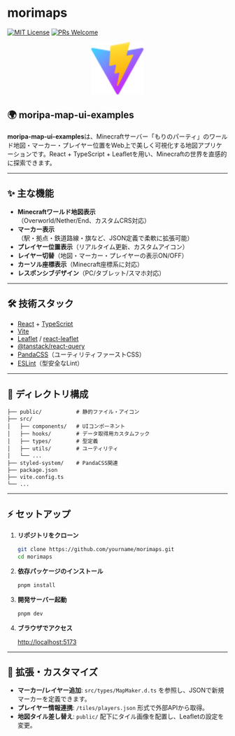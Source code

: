 # morimaps

[![MIT License](https://img.shields.io/badge/license-MIT-blue.svg)](LICENSE)
[![PRs Welcome](https://img.shields.io/badge/PRs-welcome-brightgreen.svg)](https://github.com/yourname/morimaps/pulls)

<p align="center">
  <img src="public/vite.svg" alt="morimaps logo" width="120" />
</p>

## 🌍 moripa-map-ui-examples

**moripa-map-ui-examples**は、Minecraftサーバー「もりのパーティ」のワールド地図・マーカー・プレイヤー位置をWeb上で美しく可視化する地図アプリケーションです。React + TypeScript + Leafletを用い、Minecraftの世界を直感的に探索できます。

---

## ✨ 主な機能

- **Minecraftワールド地図表示**（Overworld/Nether/End、カスタムCRS対応）
- **マーカー表示**（駅・拠点・鉄道路線・旗など、JSON定義で柔軟に拡張可能）
- **プレイヤー位置表示**（リアルタイム更新、カスタムアイコン）
- **レイヤー切替**（地図・マーカー・プレイヤーの表示ON/OFF）
- **カーソル座標表示**（Minecraft座標系に対応）
- **レスポンシブデザイン**（PC/タブレット/スマホ対応）

---

## 🛠️ 技術スタック

- [React](https://react.dev/) + [TypeScript](https://www.typescriptlang.org/)
- [Vite](https://vitejs.dev/)
- [Leaflet](https://leafletjs.com/) / [react-leaflet](https://react-leaflet.js.org/)
- [@tanstack/react-query](https://tanstack.com/query/latest)
- [PandaCSS](https://panda-css.com/)（ユーティリティファーストCSS）
- [ESLint](https://eslint.org/)（型安全なLint）

---

## 📁 ディレクトリ構成

```
├── public/           # 静的ファイル・アイコン
├── src/
│   ├── components/   # UIコンポーネント
│   ├── hooks/        # データ取得用カスタムフック
│   ├── types/        # 型定義
│   ├── utils/        # ユーティリティ
│   └── ...
├── styled-system/    # PandaCSS関連
├── package.json
├── vite.config.ts
└── ...
```

---

## ⚡ セットアップ

1. **リポジトリをクローン**

   ```sh
   git clone https://github.com/yourname/morimaps.git
   cd morimaps
   ```

2. **依存パッケージのインストール**

   ```sh
   pnpm install
   ```

3. **開発サーバー起動**

   ```sh
   pnpm dev
   ```

4. **ブラウザでアクセス**

   [http://localhost:5173](http://localhost:5173)

---

## 🧩 拡張・カスタマイズ

- **マーカー/レイヤー追加**: `src/types/MapMaker.d.ts` を参照し、JSONで新規マーカーを定義できます。
- **プレイヤー情報連携**: `/tiles/players.json` 形式で外部APIから取得。
- **地図タイル差し替え**: `public/` 配下にタイル画像を配置し、Leafletの設定を変更。
